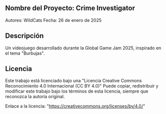 ## Nombre del Proyecto: Crime Investigator

Autores: WildCats
Fecha: 26 de enero de 2025  

## Descripción  
Un videojuego desarrollado durante la Global Game Jam 2025, inspirado en el tema "Burbujas".  

## Licencia  
Este trabajo está licenciado bajo una "Licencia Creative Commons Reconocimiento 4.0 Internacional (CC BY 4.0)"
Puede copiar, redistribuir y modificar este trabajo bajo los términos de esta licencia, siempre que reconozca la autoría original.  

Enlace a la licencia: "https://creativecommons.org/licenses/by/4.0/"
